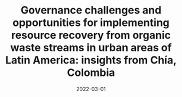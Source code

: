 ---
title: "Governance challenges and opportunities for implementing resource recovery from organic waste streams in urban areas of Latin America: insights from Chía, Colombia"
collection: publications
permalink: /publication/2022_Aguilar_et_al_Governance_challenges_resource_recovery_chia
date: 2022-03-01
venue: 'Sustainable Production and Consumption'
paperurl: '/files/publications/2022_Aguilar_et_al_Governance_challenges_resource_recovery_chia.pdf'
link: 'https://doi.org/10.1016/j.spc.2021.11.025'
#code: 'link to ISA dataverse goes here'
#github: 'link to github repo goes here'
citation: 'Aguilar, M. G., Jaramillo, J. F., Ddiba, D., Páez, D. C., Rueda, H., Andersson, K., & Dickin, S. 2022. &quot;Governance challenges and opportunities for implementing resource recovery from organic waste streams in urban areas of Latin America: insights from Chía, Colombia.&quot; <i>Sustainable Production and Consumption</i> 30, 53–63. doi:10.1016/j.spc.2021.11.025'
---